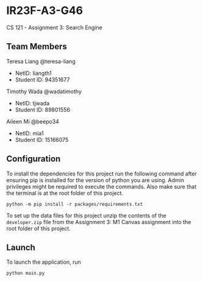 # IR23F-A3-G46
CS 121 - Assignment 3: Search Engine

## Team Members
Teresa Liang @teresa-liang
- NetID: liangth1
- Student ID: 94351677

Timothy Wada @wadatimothy
- NetID: tjwada
- Student ID: 89801556

Aileen Mi @beepo34
- NetID: mia1
- Student ID: 15166075 

## Configuration

To install the dependencies for this project run the following command after ensuring pip is installed for the version of python you are using. Admin privileges might be required to execute the commands. Also make sure that the terminal is at the root folder of this project.

```
python -m pip install -r packages/requirements.txt
```

To set up the data files for this project unzip the contents of the `developer.zip` file from the Assignment 3: M1 Canvas assignment into the root folder of this project. 

## Launch
To launch the application, run
```
python main.py
```
